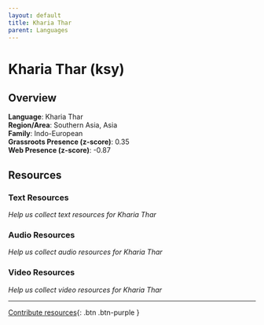 ```yaml
---
layout: default
title: Kharia Thar
parent: Languages
---
```


# Kharia Thar (ksy)

## Overview

**Language**: Kharia Thar  
**Region/Area**: Southern Asia, Asia  
**Family**: Indo-European  
**Grassroots Presence (z-score)**: 0.35  
**Web Presence (z-score)**: -0.87  

## Resources

### Text Resources
*Help us collect text resources for Kharia Thar*

### Audio Resources
*Help us collect audio resources for Kharia Thar*

### Video Resources
*Help us collect video resources for Kharia Thar*

---

[Contribute resources](https://forms.office.com/e/1SfLJx3u1r){: .btn .btn-purple }
